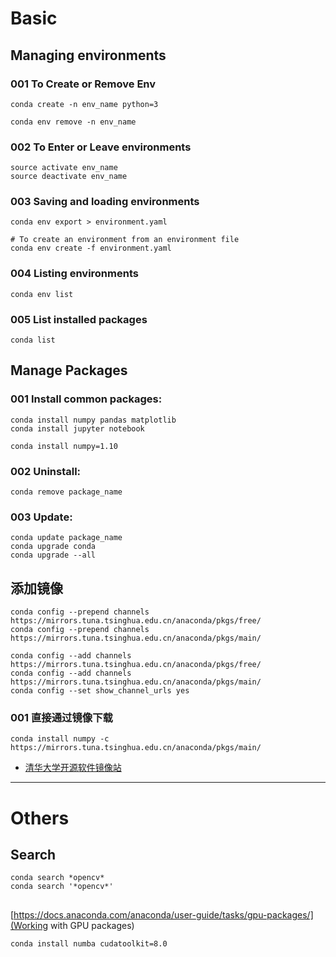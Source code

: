 #  Basic

## Managing environments

### 001 To Create or Remove Env

```
conda create -n env_name python=3

conda env remove -n env_name
```

### 002 To Enter or Leave environments

```
source activate env_name
source deactivate env_name
```

### 003 Saving and loading environments

```
conda env export > environment.yaml

# To create an environment from an environment file
conda env create -f environment.yaml
```

### 004 Listing environments

```
conda env list
```

### 005 List installed packages
```
conda list
```



## Manage Packages

### 001 Install common packages:

```
conda install numpy pandas matplotlib
conda install jupyter notebook

conda install numpy=1.10
```

### 002 Uninstall:

```
conda remove package_name
```

### 003 Update:

```
conda update package_name
conda upgrade conda
conda upgrade --all
```



## 添加镜像

```shell
conda config --prepend channels https://mirrors.tuna.tsinghua.edu.cn/anaconda/pkgs/free/
conda config --prepend channels https://mirrors.tuna.tsinghua.edu.cn/anaconda/pkgs/main/

```

```shell
conda config --add channels https://mirrors.tuna.tsinghua.edu.cn/anaconda/pkgs/free/
conda config --add channels https://mirrors.tuna.tsinghua.edu.cn/anaconda/pkgs/main/
conda config --set show_channel_urls yes
```

###  001 直接通过镜像下载
```shell
conda install numpy -c https://mirrors.tuna.tsinghua.edu.cn/anaconda/pkgs/main/
```

- [清华大学开源软件镜像站](https://mirror.tuna.tsinghua.edu.cn/help/anaconda/)

----

# Others

## Search

```shell
conda search *opencv*
conda search '*opencv*'
```


##
[https://docs.anaconda.com/anaconda/user-guide/tasks/gpu-packages/](Working with GPU packages)
```
conda install numba cudatoolkit=8.0
```